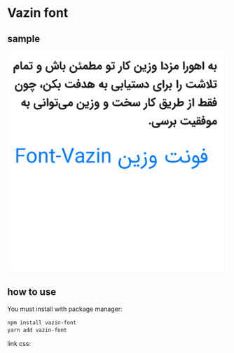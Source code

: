 # Vazin font

## sample

[![vazin sample](./sample.png)](https://github.com/vazin-team/vazin-font)

## how to use
You must install with package manager:

```bash
npm install vazin-font
yarn add vazin-font
```

link css:

